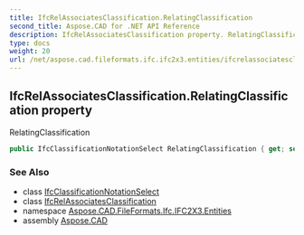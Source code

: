 ```yaml
---
title: IfcRelAssociatesClassification.RelatingClassification
second_title: Aspose.CAD for .NET API Reference
description: IfcRelAssociatesClassification property. RelatingClassification
type: docs
weight: 20
url: /net/aspose.cad.fileformats.ifc.ifc2x3.entities/ifcrelassociatesclassification/relatingclassification/
---
```

## IfcRelAssociatesClassification.RelatingClassification property

RelatingClassification

```csharp
public IfcClassificationNotationSelect RelatingClassification { get; set; }
```

### See Also

* class [IfcClassificationNotationSelect](../../../aspose.cad.fileformats.ifc.ifc2x3.types/ifcclassificationnotationselect/)
* class [IfcRelAssociatesClassification](../)
* namespace [Aspose.CAD.FileFormats.Ifc.IFC2X3.Entities](../../ifcrelassociatesclassification/)
* assembly [Aspose.CAD](../../../)


